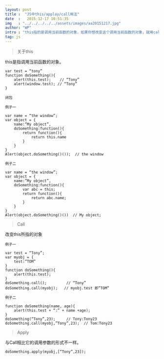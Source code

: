 ```yaml
---
layout: post
title :  "JS中this/applay/call用法"
date  :   2015-12-17 10:51:35
img   : "../../../../../assets/images/aa20151217.jpg"
author: "WP"
intro : "this指的是调用当前函数的对象，如果你想改变这个调用当前函数的对象，就用call，apply。而call，apply区别在于两者调用参数不一样。这篇文章会列举一些例子详细说明具体什么意思..."
tag: js
---
```


> 关于this

this是指调用当前函数的对象。

	var test = “tony”
	function doSomething(){
		alert(this.test);    // “Tony”
		alert(window.test); // “Tony”
	} 

`闭包`

`例子一`

	var name = “the window”;
	var object = {
		name:”My object”,
		doSomething:function(){
			return function(){
				return this.name
			}
		}
	}
	Alert(object.doSomething()());  // the window
	
`例子二`

	var name = “the window”;
	var object = {
		name:”My object”,
		doSomething:function(){
			var abc = this;
			return function(){
				return abc.name;
			}
		}
	}
	Alert(object.doSomething()())  // My object;
	
> Call

改变this所指的对象

`例子一`

	var test = “Tony”;
	var myobj = {
		test:”TOM”
	}
	function doSomething(){
		alert(this.test);
	}
	doSomething.call();   		// “Tony”
	doSomething.call(myobj);   // myobj.test 即”TOM”

`例子二`
	
	function doSomething(name, age){
		alert(this.test + “:” + name +age);
	}
	doSomething(“Tony”,23);     // Tony:Tony23
	doSomething.call(myobj,”Tony”,23);  // Tom:Tony23
	
> Apply

与Call相比它的调用参数的形式不一样。

	doSomething.apply(myobj,[“Tony”,23]);

	



	